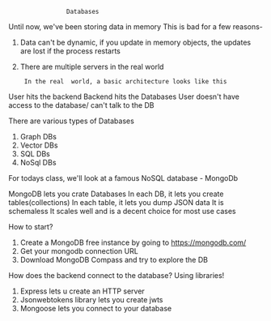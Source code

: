                     Databases

Until now, we've been storing data in memory 
    This is bad for a few reasons-

1. Data can't be dynamic, if you update in memory objects, the updates are lost if the process restarts
2. There are multiple servers in the real world

        In the real  world, a basic architecture looks like this 

User hits the backend 
Backend hits the Databases
User doesn't have access to the database/ can't talk to the DB

There are various types of Databases
1. Graph DBs
2. Vector DBs
3. SQL DBs
4. NoSql DBs

For todays class, we'll look at a famous NoSQL database - MongoDb




MongoDB lets you crate Databases
In each DB, it lets you create tables(collections)
In each table, it lets you dump JSON data
It is schemaless
It scales well and is a decent choice for most use cases



How to start?

1. Create a MongoDB free instance by going to https://mongodb.com/
2. Get your mongodb connection URL
3. Download MongoDB Compass and try to explore the DB 


How does the backend connect to the database?
Using libraries!

1. Express lets u create an HTTP server
2. Jsonwebtokens library lets you create jwts
3. Mongoose lets you connect to your database